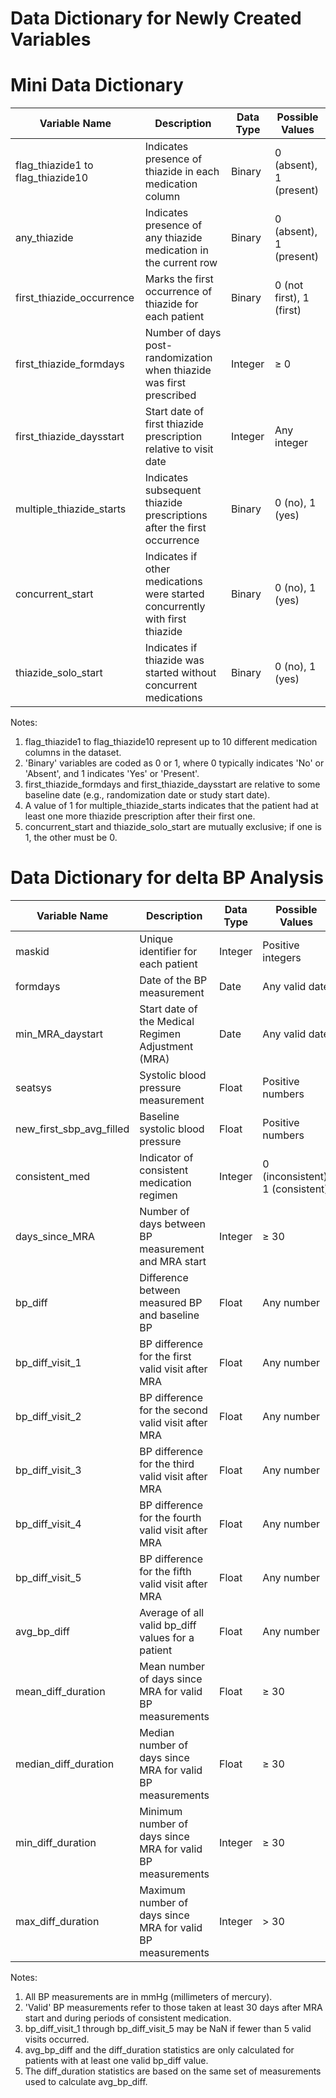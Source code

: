 # Data Dictionary for Newly Created Variables

# Mini Data Dictionary

| Variable Name | Description | Data Type | Possible Values |
|---------------|-------------|-----------|-----------------|
| flag_thiazide1 to flag_thiazide10 | Indicates presence of thiazide in each medication column | Binary | 0 (absent), 1 (present) |
| any_thiazide | Indicates presence of any thiazide medication in the current row | Binary | 0 (absent), 1 (present) |
| first_thiazide_occurrence | Marks the first occurrence of thiazide for each patient | Binary | 0 (not first), 1 (first) |
| first_thiazide_formdays | Number of days post-randomization when thiazide was first prescribed | Integer | ≥ 0 |
| first_thiazide_daysstart | Start date of first thiazide prescription relative to visit date | Integer | Any integer |
| multiple_thiazide_starts | Indicates subsequent thiazide prescriptions after the first occurrence | Binary | 0 (no), 1 (yes) |
| concurrent_start | Indicates if other medications were started concurrently with first thiazide | Binary | 0 (no), 1 (yes) |
| thiazide_solo_start | Indicates if thiazide was started without concurrent medications | Binary | 0 (no), 1 (yes) |

Notes:
1. flag_thiazide1 to flag_thiazide10 represent up to 10 different medication columns in the dataset.
2. 'Binary' variables are coded as 0 or 1, where 0 typically indicates 'No' or 'Absent', and 1 indicates 'Yes' or 'Present'.
3. first_thiazide_formdays and first_thiazide_daysstart are relative to some baseline date (e.g., randomization date or study start date).
4. A value of 1 for multiple_thiazide_starts indicates that the patient had at least one more thiazide prescription after their first one.
5. concurrent_start and thiazide_solo_start are mutually exclusive; if one is 1, the other must be 0.

# Data Dictionary for delta BP Analysis

| Variable Name | Description | Data Type | Possible Values |
|---------------|-------------|-----------|-----------------|
| maskid | Unique identifier for each patient | Integer | Positive integers |
| formdays | Date of the BP measurement | Date | Any valid date |
| min_MRA_daystart | Start date of the Medical Regimen Adjustment (MRA) | Date | Any valid date |
| seatsys | Systolic blood pressure measurement | Float | Positive numbers |
| new_first_sbp_avg_filled | Baseline systolic blood pressure | Float | Positive numbers |
| consistent_med | Indicator of consistent medication regimen | Integer | 0 (inconsistent), 1 (consistent) |
| days_since_MRA | Number of days between BP measurement and MRA start | Integer | ≥ 30 |
| bp_diff | Difference between measured BP and baseline BP | Float | Any number |
| bp_diff_visit_1 | BP difference for the first valid visit after MRA | Float | Any number |
| bp_diff_visit_2 | BP difference for the second valid visit after MRA | Float | Any number |
| bp_diff_visit_3 | BP difference for the third valid visit after MRA | Float | Any number |
| bp_diff_visit_4 | BP difference for the fourth valid visit after MRA | Float | Any number |
| bp_diff_visit_5 | BP difference for the fifth valid visit after MRA | Float | Any number |
| avg_bp_diff | Average of all valid bp_diff values for a patient | Float | Any number |
| mean_diff_duration | Mean number of days since MRA for valid BP measurements | Float | ≥ 30 |
| median_diff_duration | Median number of days since MRA for valid BP measurements | Float | ≥ 30 |
| min_diff_duration | Minimum number of days since MRA for valid BP measurements | Integer | ≥ 30 |
| max_diff_duration | Maximum number of days since MRA for valid BP measurements | Integer | > 30 |

Notes:
1. All BP measurements are in mmHg (millimeters of mercury).
2. 'Valid' BP measurements refer to those taken at least 30 days after MRA start and during periods of consistent medication.
3. bp_diff_visit_1 through bp_diff_visit_5 may be NaN if fewer than 5 valid visits occurred.
4. avg_bp_diff and the diff_duration statistics are only calculated for patients with at least one valid bp_diff value.
5. The diff_duration statistics are based on the same set of measurements used to calculate avg_bp_diff.
